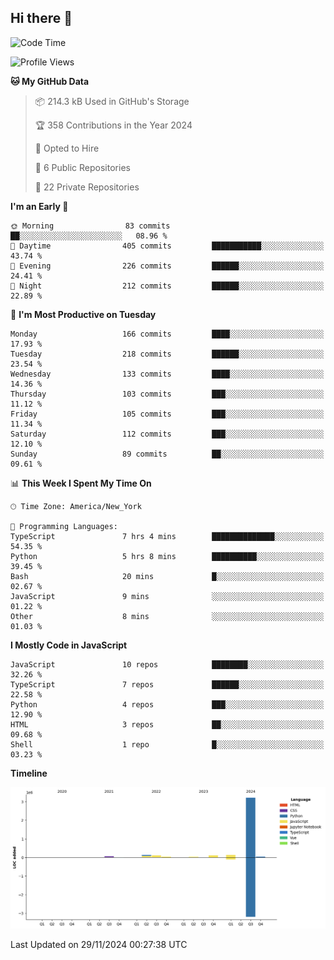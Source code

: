 ## Hi there 👋

<!--START_SECTION:waka-->
![Code Time](http://img.shields.io/badge/Code%20Time-128%20hrs%2035%20mins-blue)

![Profile Views](http://img.shields.io/badge/Profile%20Views-0-blue)

**🐱 My GitHub Data** 

> 📦 214.3 kB Used in GitHub's Storage 
 > 
> 🏆 358 Contributions in the Year 2024
 > 
> 💼 Opted to Hire
 > 
> 📜 6 Public Repositories 
 > 
> 🔑 22 Private Repositories 
 > 
**I'm an Early 🐤** 

```text
🌞 Morning                83 commits          ██░░░░░░░░░░░░░░░░░░░░░░░   08.96 % 
🌆 Daytime                405 commits         ███████████░░░░░░░░░░░░░░   43.74 % 
🌃 Evening                226 commits         ██████░░░░░░░░░░░░░░░░░░░   24.41 % 
🌙 Night                  212 commits         ██████░░░░░░░░░░░░░░░░░░░   22.89 % 
```
📅 **I'm Most Productive on Tuesday** 

```text
Monday                   166 commits         ████░░░░░░░░░░░░░░░░░░░░░   17.93 % 
Tuesday                  218 commits         ██████░░░░░░░░░░░░░░░░░░░   23.54 % 
Wednesday                133 commits         ████░░░░░░░░░░░░░░░░░░░░░   14.36 % 
Thursday                 103 commits         ███░░░░░░░░░░░░░░░░░░░░░░   11.12 % 
Friday                   105 commits         ███░░░░░░░░░░░░░░░░░░░░░░   11.34 % 
Saturday                 112 commits         ███░░░░░░░░░░░░░░░░░░░░░░   12.10 % 
Sunday                   89 commits          ██░░░░░░░░░░░░░░░░░░░░░░░   09.61 % 
```


📊 **This Week I Spent My Time On** 

```text
🕑︎ Time Zone: America/New_York

💬 Programming Languages: 
TypeScript               7 hrs 4 mins        ██████████████░░░░░░░░░░░   54.35 % 
Python                   5 hrs 8 mins        ██████████░░░░░░░░░░░░░░░   39.45 % 
Bash                     20 mins             █░░░░░░░░░░░░░░░░░░░░░░░░   02.67 % 
JavaScript               9 mins              ░░░░░░░░░░░░░░░░░░░░░░░░░   01.22 % 
Other                    8 mins              ░░░░░░░░░░░░░░░░░░░░░░░░░   01.03 % 
```

**I Mostly Code in JavaScript** 

```text
JavaScript               10 repos            ████████░░░░░░░░░░░░░░░░░   32.26 % 
TypeScript               7 repos             ██████░░░░░░░░░░░░░░░░░░░   22.58 % 
Python                   4 repos             ███░░░░░░░░░░░░░░░░░░░░░░   12.90 % 
HTML                     3 repos             ██░░░░░░░░░░░░░░░░░░░░░░░   09.68 % 
Shell                    1 repo              █░░░░░░░░░░░░░░░░░░░░░░░░   03.23 % 
```



**Timeline**

![Lines of Code chart](https://raw.githubusercontent.com/dikshithvishnu/dikshithvishnu/main/assets/bar_graph.png)


 Last Updated on 29/11/2024 00:27:38 UTC
<!--END_SECTION:waka-->
